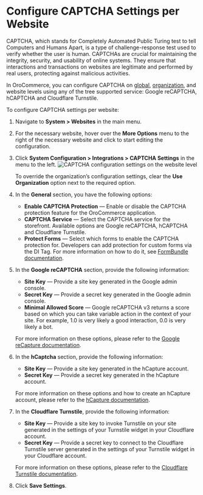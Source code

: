 <a id="website-configuration-captcha-settings"></a>

# Configure CAPTCHA Settings per Website

CAPTCHA, which stands for Completely Automated Public Turing test to tell Computers and Humans Apart, is a type of challenge-response test used to verify whether the user is human. CAPTCHAs are crucial for maintaining the integrity, security, and usability of online systems. They ensure that interactions and transactions on websites are legitimate and performed by real users, protecting against malicious activities.

In OroCommerce, you can configure CAPTCHA on [global](../../../../configuration/system/integrations/captcha-settings.md#admin-configuration-integrations-captcha-global), [organization](../../../../user-management/organizations/org-configuration/general-setup-org/integrations/organization-captcha.md#organization-configuration-captcha), and website levels using any of the tree supported service: Google reCAPTCHA, hCAPTCHA and Cloudflare Turnstile.

To configure CAPTCHA settings per website:

1. Navigate to **System > Websites** in the main menu.
2. For the necessary website, hover over the <i class="fa fa-ellipsis-h fa-lg" aria-hidden="true"></i> **More Options** menu to the right of the necessary website and click <i class="fas fa-cog" aria-hidden="true"></i> to start editing the configuration.
3. Click **System Configuration > Integrations > CAPTCHA Settings** in the menu to the left.
   ![CAPTCHA configuration settings on the website level](user/img/system/websites/web_configuration/captcha-website-settings.png)

   To override the organization’s configuration settings, clear the **Use Organization** option next to the required option.

1. In the **General** section, you have the following options:
   * **Enable CAPTCHA Protection** — Enable or disable the CAPTCHA protection feature for the OroCommerce application.
   * **CAPTCHA Service** — Select the CAPTCHA service for the storefront. Available options are Google reCAPTCHA, hCAPTCHA and Cloudflare Turnstile.
   * **Protect Forms** — Select which forms to enable the CAPTCHA protection for. Developers can add protection for custom forms via the DI Tag. For more information on how to do it, see [FormBundle documentation](../../../../../../../bundles/platform/FormBundle/captcha-protection.md#bundle-docs-platform-form-bundle-captcha).
2. In the **Google reCAPTCHA** section, provide the following information:
   * **Site Key** — Provide a site key generated in the Google admin console.
   * **Secret Key** —  Provide a secret key generated in the Google admin console.
   * **Minimal Allowed Score** — Google reCAPTCHA v3 returns a score based on which you can take variable action in the context of your site. For example, 1.0 is very likely a good interaction, 0.0 is very likely a bot.

   For more information on these options, please refer to the <a href="https://developers.google.com/recaptcha/docs/v3" target="_blank">Google reCapture documentation</a>.
3. In the **hCaptcha** section, provide the following information:
   * **Site Key** — Provide a site key generated in the hCapture account.
   * **Secret Key** — Provide a secret key generated in the hCapture account.

   For more information on these options and how to create an hCapture account, please refer to the <a href="https://docs.hcaptcha.com/" target="_blank">hCapture documentation</a>.
4. In the **Cloudflare Turnstile**, provide the following information:
   * **Site Key** — Provide a site key to invoke Turnstile on your site generated in the settings of your Turnstile widget in your Cloudflare account.
   * **Secret Key** — Provide a secret key to connect to the Cloudflare Turnstile server generated in the settings of your Turnstile widget in your Cloudflare account.

   For more information on these options, please refer to the <a href="https://developers.cloudflare.com/turnstile/" target="_blank">Cloudflare Turnstile documentation</a>.
5. Click **Save Settings**.

<!-- fa-bars = fa-navicon -->
<!-- Ic Tiles is used as Set As Default in saved views, and as tiles in display layout options -->
<!-- IcPencil refers to Rename in Commerce and Inline Editing in CRM -->
<!-- Check mark in the square. -->
<!-- SortDesc is also used as drop-down arrow -->
<!-- A -->
<!-- B -->
<!-- C -->
<!-- D -->
<!-- E -->
<!-- F -->
<!-- G -->
<!-- H -->
<!-- I -->
<!-- L -->
<!-- M -->
<!-- P -->
<!-- R -->
<!-- S -->
<!-- T -->
<!-- U -->
<!-- Z -->
